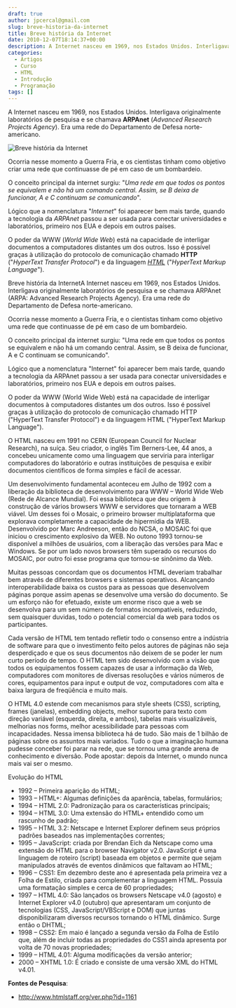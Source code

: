 ```yaml
---
draft: true
author: jpcercal@gmail.com
slug: breve-historia-da-internet
title: Breve história da Internet
date: 2010-12-07T18:14:37+00:00
description: A Internet nasceu em 1969, nos Estados Unidos. Interligava originalmente laboratórios de pesquisa e se chamava ARPAnet.
categories:
  - Artigos
  - Curso
  - HTML
  - Introdução
  - Programação
tags: []
---
```


A Internet nasceu em 1969, nos Estados Unidos. Interligava originalmente laboratórios de pesquisa e se chamava **ARPAnet** (_Advanced Research Projects Agency_). Era uma rede do Departamento de Defesa norte-americano.

![Breve história da Internet](http://sistemas.cekurte.com/wp-content/uploads/2010/12/arpanet.jpg "ARPAnet")

Ocorria nesse momento a Guerra Fria, e os cientistas tinham como objetivo criar uma rede que continuasse de pé em caso de um bombardeio.

O conceito principal da internet surgiu: "_Uma rede em que todos os pontos se equivalem e não há um comando central. Assim, se B deixa de funcionar, A e C continuam se comunicando_".

Lógico que a nomenclatura "_Internet_" foi aparecer bem mais tarde, quando a tecnologia da _ARPAnet_ passou a ser usada para conectar universidades e laboratórios, primeiro nos EUA e depois em outros países.

O poder da WWW (_World Wide Web_) está na capacidade de interligar documentos a computadores distantes um dos outros. Isso é possível graças à utilização do protocolo de comunicação chamado **HTTP** ("_HyperText Transfer Protocol_") e da linguagem _[HTML](http://sistemas.cekurte.com/blog/introducao-a-linguagem-html/ "Introdução a Linguagem HTML")_ ("_HyperText Markup Language_").

Breve história da InternetA Internet nasceu em 1969, nos Estados Unidos. Interligava originalmente laboratórios de pesquisa e se chamava ARPAnet (ARPA: Advanced Research Projects Agency). Era uma rede do Departamento de Defesa norte-americano.

Ocorria nesse momento a Guerra Fria, e o cientistas tinham como objetivo uma rede que continuasse de pé em caso de um bombardeio.

O conceito principal da internet surgiu: "Uma rede em que todos os pontos se equivalem e não há um comando central. Assim, se B deixa de funcionar, A e C continuam se comunicando".

Lógico que a nomenclatura "Internet" foi aparecer bem mais tarde, quando a tecnologia da ARPAnet passou a ser usada para conectar universidades e laboratórios, primeiro nos EUA e depois em outros países.

O poder da WWW (World Wide Web) está na capacidade de interligar documentos à computadores distantes um dos outros.
Isso é possível graças à utilização do protocolo de comunicação chamado HTTP ("HyperText Transfer Protocol") e da linguagem HTML ("HyperText Markup Language").

O HTML nasceu em 1991 no CERN (European Council for Nuclear Research), na suíça. Seu criador, o inglês Tim Berners-Lee, 44 anos, a concebeu unicamente como uma linguagem que serviria para interligar computadores do laboratório e outras instituições de pesquisa e exibir documentos científicos de forma simples e fácil de acessar.

Um desenvolvimento fundamental aconteceu em Julho de 1992 com a liberação da biblioteca de desenvolvimento para WWW – World Wide Web (Rede de Alcance Mundial). Foi essa biblioteca que deu origem à construção de vários browsers WWW e servidores que tornaram a WEB viável. Um desses foi o Mosaic, o primeiro browser multiplataforma que explorava completamente a capacidade de hipermídia da WEB. Desenvolvido por Marc Andreeson, então do NCSA, o MOSAIC foi que iniciou o crescimento explosivo da WEB. No outono 1993 tornou-se disponível a milhões de usuários, com a liberação das versões para Mac e Windows. Se por um lado novos browsers têm superado os recursos do MOSAIC, por outro foi esse programa que tornou-se sinônimo da Web.

Muitas pessoas concordam que os documentos HTML deveriam trabalhar bem através de diferentes browsers e sistemas operativos. Alcançando interoperabilidade baixa os custos para as pessoas que desenvolvem páginas porque assim apenas se desenvolve uma versão do documento. Se um esforço não for efetuado, existe um enorme risco que a web se desenvolva para um sem número de formatos incompatíveis, reduzindo, sem quaisquer duvidas, todo o potencial comercial da web para todos os participantes.

Cada versão de HTML tem tentado refletir todo o consenso entre a indústria de software para que o investimento feito pelos autores de páginas não seja desperdiçado e que os seus documentos não deixem de se poder ler num curto período de tempo. O HTML tem sido desenvolvido com a visão que todos os equipamentos fossem capazes de usar a informação da Web, computadores com monitores de diversas resoluções e vários números de cores, equipamentos para input e output de voz, computadores com alta e baixa largura de freqüência e muito mais.

O HTML 4.0 estende com mecanismos para style sheets (CSS), scripting, frames (janelas), embedding objects, melhor suporte para texto com direção variável (esquerda, direita, e ambos), tabelas mais visualizáveis, melhorias nos forms, melhor acessibilidade para pessoas com incapacidades. Nessa imensa biblioteca há de tudo. São mais de 1 bilhão de páginas sobre os assuntos mais variados. Tudo o que a imaginação humana pudesse conceber foi parar na rede, que se tornou uma grande arena de conhecimento e diversão. Pode apostar: depois da Internet, o mundo nunca mais vai ser o mesmo.

Evolução do HTML

* 1992 – Primeira aparição do HTML;
* 1993 – HTML+: Algumas definições da aparência, tabelas, formulários;
* 1994 – HTML 2.0: Padronização para os características principais;
* 1994 – HTML 3.0: Uma extensão do HTML+ entendido como um rascunho de padrão;
* 1995 – HTML 3.2: Netscape e Internet Explorer definem seus próprios padrões baseados nas implementações correntes;
* 1995 – JavaScript: criada por Brendan Eich da Netscape como uma extensão do HTML para o browser Navigator v2.0\. JavaScript é uma linguagem de roteiro (script) baseada em objetos e permite que sejam manipulados através de eventos dinâmicos que faltavam ao HTML;
* 1996 – CSS1: Em dezembro deste ano é apresentada pela primeira vez a Folha de Estilo, criada para complementar a linguagem HTML. Possuía uma formatação simples e cerca de 60 propriedades;
* 1997 – HTML 4.0: São lançados os browsers Netscape v4.0 (agosto) e Internet Explorer v4.0 (outubro) que apresentaram um conjunto de tecnologias (CSS, JavaScript/VBScript e DOM) que juntas disponibilizaram diversos recursos tornando o HTML dinâmico. Surge então o DHTML;
* 1998 – CSS2: Em maio é lançado a segunda versão da Folha de Estilo que, além de incluir todas as propriedades do CSS1 ainda apresenta por volta de 70 novas propriedades;
* 1999 – HTML 4.01: Alguma modificações da versão anterior;
* 2000 – XHTML 1.0: É criado e consiste de uma versão XML do HTML v4.01.

**Fontes de Pesquisa**:

* http://www.htmlstaff.org/ver.php?id=1161
